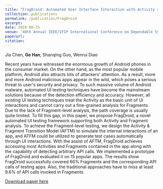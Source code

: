 ```yaml
---
title: "FragDroid: Automated User Interface Interaction with Activity and Fragment Analysis in Android Applications"
collection: publications
permalink: /publication/FragDroid
excerpt:
date: 2018-06-25
venue: '48th Annual IEEE/IFIP International Conference on Dependable Systems and Networks (DSN)'
paperurl:
citation: 
---
```

Jia Chen, <b>Ge Han</b>, Shanqing Guo, Wenrui Diao

Recent years have witnessed the enormous growth of Android phones in the consumer market. On the other hand, as the most popular mobile platform, Android also attracts lots of attackers' attention. As a result, more and more Android malicious apps appear in the wild, which poses a serious threat to user's security and privacy. To such massive volume of Android malware, automated UI testing techniques have become the mainstream solutions because of the detection efficiency and accuracy. However, all existing UI testing techniques treat the Activity as the basic unit of UI interactions and cannot carry out a fine-grained analysis for Fragments. Due to the lack of Fragment-level analysis, the path coverage is usually quite limited. To fill this gap, in this paper, we propose FragDroid, a novel automated UI testing framework supporting both Activity and Fragment analysis. To achieve the Fragment-level testing, we design the Activity & Fragment Transition Model (AFTM) to simulate the internal interactions of an app, and ATFM could be utilized to generate test cases automatically through UI interactions. With the assist of AFTM, FragDroid achieves accessing most Activities and Fragments contained in the app along with the capability of detecting arbitrary API calls. We implemented a prototype of FragDroid and evaluated it on 15 popular apps. The results show FragDroid successfully covered 66% Fragments and the corresponding API calls of testing apps. Also, the traditional approaches have to miss at least 9.6% of API calls invoked in Fragments.

[Download paper here](http://g3h4n.github.io/files/FragDroid.pdf)
